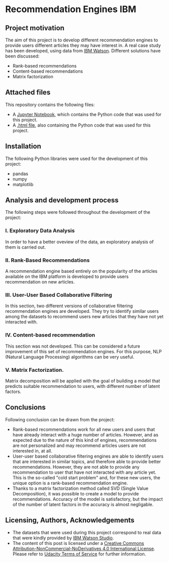 
# Recommendation Engines IBM
## Project motivation
The aim of this project is to develop different recommendation engines to provide users different articles they may have interest in. A real case study has been developed, using data from [IBM Watson](https://dataplatform.cloud.ibm.com/home?context=wdp). Different solutions have been discussed:

* Rank-based recommendations
* Content-based recommendations
* Matrix factorization

## Attached files
This repository contains the following files:
* A [Jupyter Notebook](https://github.com/Luis-Conti/Udacity-Data-Scientist/blob/main/Recommendation-Engines-IBM/Recommendations_with_IBM.ipynb), which contains the Python code that was used for this project.
* A [.html file](https://github.com/Luis-Conti/Udacity-Data-Scientist/blob/main/Recommendation-Engines-IBM/Recommendations_with_IBM.html), also containing the Python code that was used for this project.

  
## Installation
The following Python libraries were used for the development of this project:
  * pandas
  * numpy
  * matplotlib
 
 ## Analysis and development process
 The following steps were followed throughout the development of the project:
 ### I. Exploratory Data Analysis
 In order to have a better oveview of the data, an exploratory analysis of them is carried out.
 ### II. Rank-Based Recommendations
 A recommendation engine based entirely on the popularity of the articles available on the IBM platform is developed to provide users recommendation on new articles.
 ### III. User-User Based Collaborative Filtering
 In this section, two different versions of collaborative filtering recommendation engines are developed. They try to identify similar users among the datasets to recommend users new articles that they have not yet interacted with.
 ### IV. Content-based recommendation
 This section was not developed. This can be considered a future improvement of this set of recommendation engines. For this purpose, NLP (Natural Language Processing) algorithms can be very useful.
 ### V. Matrix Factorization.
 Matrix decomposition will be applied with the goal of building a model that predicts suitable recommendation to users, with different number of latent factors.
 
 ## Conclusions
Following conclusion can be drawn from the project:
* Rank-based recommendations work for all new users and users that have already interact with a huge number of articles. However, and as expected due to the nature of this kind of engines, recommendations are not personalized and may recommend articles users are not interested in, at all.
* User-user based collaborative filtering engines are able to identify users that are interested in similar topics, and therefore able to provide better recommendations. However, they are not able to provide any recommendation to user that have not interacted with any article yet. This is the so-called "cold start problem" and, for these new users, the unique option is a rank-based recommendation engine.
* Thanks to a matrix factorization method called SVD (Single Value Decomposition), it was possible to create a model to provide recommendations. Accuracy of the model is satisfactory, but the impact of the number of latent factors in the accuracy is almost negligable.

## Licensing, Authors, Acknowledgements
* The datasets that were used during this project correspond to real data that were kindly provided by [IBM Watson Studio](https://www.ibm.com/cloud/watson-studio).
* The content of this post is licensed under a [Creative Commons Attribution-NonCommercial-NoDerivatives 4.0 International License](https://creativecommons.org/licenses/by-nc-nd/4.0/). Please refer to [Udacity Terms of Service](https://www.udacity.com/legal) for further information.
